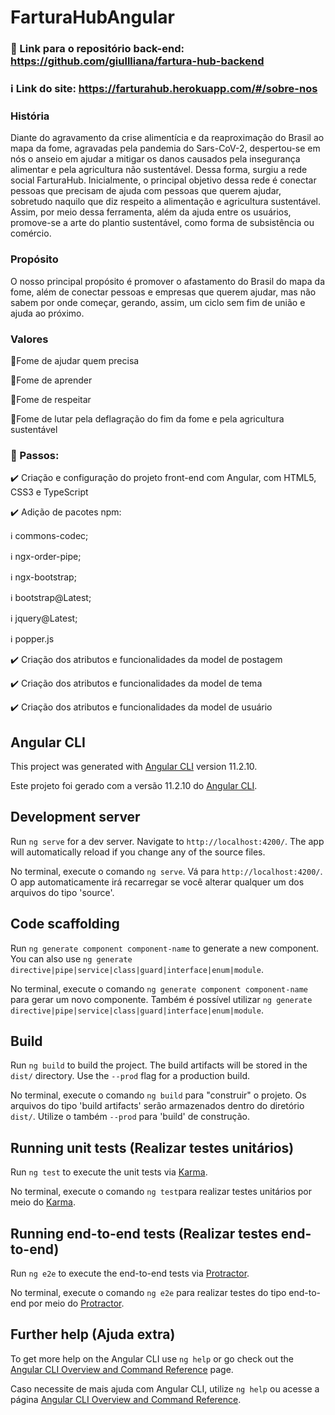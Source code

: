 # FarturaHubAngular

### :beginner: Link para o repositório back-end: https://github.com/giullliana/fartura-hub-backend
### :information_source: Link do site: https://farturahub.herokuapp.com/#/sobre-nos

### História

   Diante do agravamento da crise alimentícia e da reaproximação do Brasil ao mapa da fome, agravadas pela pandemia do Sars-CoV-2, despertou-se em nós o anseio em ajudar a mitigar os danos causados pela insegurança alimentar e pela agricultura não sustentável. Dessa forma, surgiu a rede social FarturaHub. Inicialmente, o principal objetivo dessa rede é conectar pessoas que precisam de ajuda com pessoas que querem ajudar, sobretudo naquilo que diz respeito a alimentação e agricultura sustentável. Assim, por meio dessa ferramenta, além da ajuda entre os usuários, promove-se a arte do plantio sustentável, como forma de subsistência ou comércio.
  
### Propósito

   O nosso principal propósito é promover o afastamento do Brasil do mapa da fome, além de conectar pessoas e empresas que querem ajudar, mas não sabem por onde começar, gerando, assim, um ciclo sem fim de união e ajuda ao próximo.
  
### Valores
:triangular_flag_on_post:Fome de ajudar quem precisa

:triangular_flag_on_post:Fome de aprender

:triangular_flag_on_post:Fome de respeitar

:triangular_flag_on_post:Fome de lutar pela deflagração do fim da fome e pela agricultura sustentável


### :beginner: Passos:

:heavy_check_mark: Criação e configuração do projeto front-end com Angular, com HTML5, CSS3 e TypeScript


:heavy_check_mark: Adição de pacotes npm:

  :information_source: commons-codec;

  :information_source: ngx-order-pipe;

  :information_source: ngx-bootstrap;

  :information_source: bootstrap@Latest;

  :information_source: jquery@Latest;

  :information_source: popper.js


:heavy_check_mark: Criação dos atributos e funcionalidades da model de postagem


:heavy_check_mark: Criação dos atributos e funcionalidades da model de tema


:heavy_check_mark: Criação dos atributos e funcionalidades da model de usuário


## Angular CLI

This project was generated with [Angular CLI](https://github.com/angular/angular-cli) version 11.2.10.

Este projeto foi gerado com a versão 11.2.10 do [Angular CLI](https://github.com/angular/angular-cli).

## Development server

Run `ng serve` for a dev server. Navigate to `http://localhost:4200/`. The app will automatically reload if you change any of the source files.

No terminal, execute o comando `ng serve`. Vá para `http://localhost:4200/`. O app automaticamente irá recarregar se você alterar qualquer um dos arquivos do tipo 'source'.

## Code scaffolding

Run `ng generate component component-name` to generate a new component. You can also use `ng generate directive|pipe|service|class|guard|interface|enum|module`.

No terminal, execute o comando `ng generate component component-name` para gerar um novo componente. Também é possível utilizar `ng generate directive|pipe|service|class|guard|interface|enum|module`.

## Build

Run `ng build` to build the project. The build artifacts will be stored in the `dist/` directory. Use the `--prod` flag for a production build.

No terminal, execute o comando `ng build` para "construir" o projeto. Os arquivos do tipo 'build artifacts' serão armazenados dentro do diretório `dist/`. Utilize o também `--prod` para 'build' de construção.

## Running unit tests (Realizar testes unitários)

Run `ng test` to execute the unit tests via [Karma](https://karma-runner.github.io).

No terminal, execute o comando `ng test`para realizar testes unitários por meio do [Karma](https://karma-runner.github.io).

## Running end-to-end tests (Realizar testes end-to-end)

Run `ng e2e` to execute the end-to-end tests via [Protractor](http://www.protractortest.org/).

No terminal, execute o comando `ng e2e` para realizar testes do tipo end-to-end por meio do [Protractor](http://www.protractortest.org/).

## Further help (Ajuda extra)

To get more help on the Angular CLI use `ng help` or go check out the [Angular CLI Overview and Command Reference](https://angular.io/cli) page.

Caso necessite de mais ajuda com Angular CLI, utilize `ng help` ou acesse a página [Angular CLI Overview and Command Reference](https://angular.io/cli).
